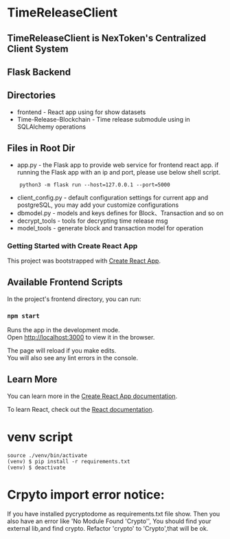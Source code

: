 # TimeReleaseClient
## TimeReleaseClient is NexToken's Centralized Client System

## Flask Backend

## Directories
* frontend - React app using for show datasets
* Time-Release-Blockchain - Time release submodule using in SQLAlchemy operations

## Files in Root Dir
* app.py - the Flask app to provide web service for frontend react app.
if running the Flask app with an ip and port, please use below shell script.
```shell
    python3 -m flask run --host=127.0.0.1 --port=5000
   ```
* client_config.py - default configuration settings for current app and postgreSQL, you may add your customize configurations
* dbmodel.py - models and keys defines for Block、Transaction and so on
* decrypt_tools - tools for decrypting time release msg
* model_tools - generate block and transaction model for operation

### Getting Started with Create React App

This project was bootstrapped with [Create React App](https://github.com/facebook/create-react-app).

## Available Frontend Scripts

In the project's frontend directory, you can run:

### `npm start`

Runs the app in the development mode.\
Open [http://localhost:3000](http://localhost:3000) to view it in the browser.

The page will reload if you make edits.\
You will also see any lint errors in the console.

## Learn More

You can learn more in the [Create React App documentation](https://facebook.github.io/create-react-app/docs/getting-started).

To learn React, check out the [React documentation](https://reactjs.org/).

# venv script
```shell
source ./venv/bin/activate
(venv) $ pip install -r requirements.txt
(venv) $ deactivate
```

# Crpyto import error notice:
If you have installed pycryptodome as requirements.txt file show.
Then you also have an error like 'No Module Found 'Crypto'',
You should find your external lib,and find crypto.
Refactor 'crypto' to 'Crypto',that will be ok.


